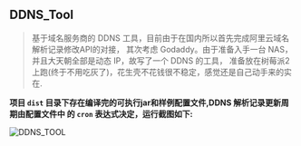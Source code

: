 ## DDNS_Tool

> 基于域名服务商的 DDNS 工具，目前由于在国内所以首先完成阿里云域名解析记录修改API的对接，
> 其次考虑 Godaddy。由于准备入手一台 NAS，并且大天朝全部是动态 IP，故写了一个 DDNS 的工具，
> 准备放在树莓派2上跑(终于不用吃灰了)，花生壳不花钱很不稳定，感觉还是自己动手来的实在.

**项目 `dist` 目录下存在编译完的可执行jar和样例配置文件,DDNS 解析记录更新周期由配置文件中
的 `cron` 表达式决定，运行截图如下:**

![DDNS_TOOL](http://cnd.mritd.me/markdown/DDNS_TOOL.png)


